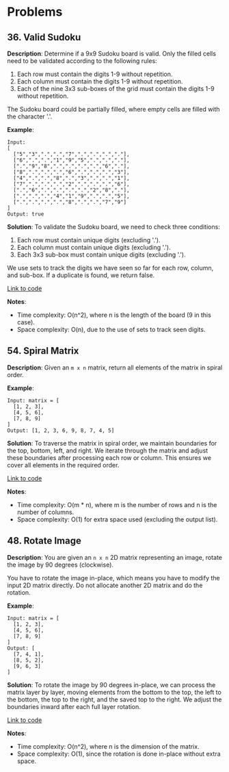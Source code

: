 # Problems

## 36. Valid Sudoku

**Description**:
Determine if a 9x9 Sudoku board is valid. Only the filled cells need to be validated according to the following rules:
1. Each row must contain the digits 1-9 without repetition.
2. Each column must contain the digits 1-9 without repetition.
3. Each of the nine 3x3 sub-boxes of the grid must contain the digits 1-9 without repetition.

The Sudoku board could be partially filled, where empty cells are filled with the character '.'.

**Example**:
```plaintext
Input: 
[
  ["5","3",".",".","7",".",".",".","."],
  ["6",".",".","1","9","5",".",".","."],
  [".","9","8",".",".",".",".","6","."],
  ["8",".",".",".","6",".",".",".","3"],
  ["4",".",".","8",".","3",".",".","1"],
  ["7",".",".",".","2",".",".",".","6"],
  [".","6",".",".",".",".","2","8","."],
  [".",".",".","4","1","9",".",".","5"],
  [".",".",".",".","8",".",".","7","9"]
]
Output: true
```

**Solution**:
To validate the Sudoku board, we need to check three conditions:
1. Each row must contain unique digits (excluding '.').
2. Each column must contain unique digits (excluding '.').
3. Each 3x3 sub-box must contain unique digits (excluding '.').

We use sets to track the digits we have seen so far for each row, column, and sub-box. If a duplicate is found, we return false.

[Link to code](036_valid_sudoku.py)

**Notes**:
- Time complexity: O(n^2), where n is the length of the board (9 in this case).
- Space complexity: O(n), due to the use of sets to track seen digits.

## 54. Spiral Matrix

**Description**:
Given an `m x n` matrix, return all elements of the matrix in spiral order.

**Example**:
```plaintext
Input: matrix = [
  [1, 2, 3],
  [4, 5, 6],
  [7, 8, 9]
]
Output: [1, 2, 3, 6, 9, 8, 7, 4, 5]
```

**Solution**:
To traverse the matrix in spiral order, we maintain boundaries for the top, bottom, left, and right. We iterate through the matrix and adjust these boundaries after processing each row or column. This ensures we cover all elements in the required order.

[Link to code](054_spiral_matrix.py)

**Notes**:
- Time complexity: O(m * n), where m is the number of rows and n is the number of columns.
- Space complexity: O(1) for extra space used (excluding the output list).

## 48. Rotate Image

**Description**:
You are given an `n x n` 2D matrix representing an image, rotate the image by 90 degrees (clockwise).

You have to rotate the image in-place, which means you have to modify the input 2D matrix directly. Do not allocate another 2D matrix and do the rotation.

**Example**:
```plaintext
Input: matrix = [
  [1, 2, 3],
  [4, 5, 6],
  [7, 8, 9]
]
Output: [
  [7, 4, 1],
  [8, 5, 2],
  [9, 6, 3]
]
```

**Solution**:
To rotate the image by 90 degrees in-place, we can process the matrix layer by layer, moving elements from the bottom to the top, the left to the bottom, the top to the right, and the saved top to the right. We adjust the boundaries inward after each full layer rotation.

[Link to code](048_rotate_image.py)

**Notes**:
- Time complexity: O(n^2), where n is the dimension of the matrix.
- Space complexity: O(1), since the rotation is done in-place without extra space.